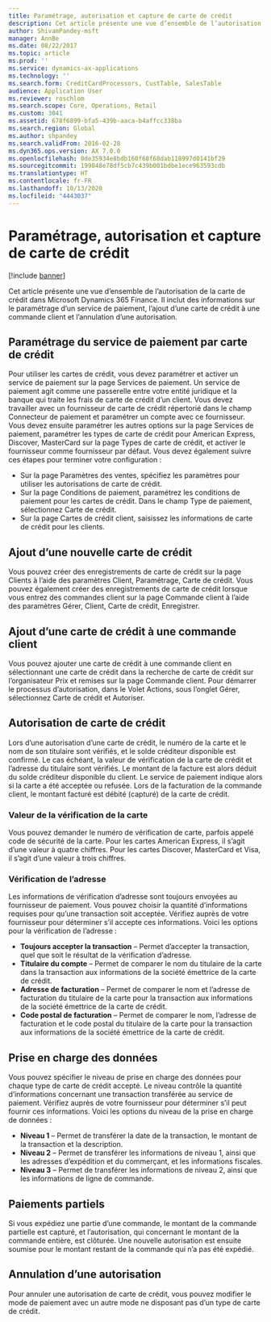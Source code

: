 ```yaml
---
title: Paramétrage, autorisation et capture de carte de crédit
description: Cet article présente une vue d’ensemble de l’autorisation de la carte de crédit dans Microsoft Dynamics 365 Finance. Il inclut des informations sur le paramétrage d’un service de paiement, l’ajout d’une carte de crédit à une commande client et l’annulation d’une autorisation.
author: ShivamPandey-msft
manager: AnnBe
ms.date: 08/22/2017
ms.topic: article
ms.prod: ''
ms.service: dynamics-ax-applications
ms.technology: ''
ms.search.form: CreditCardProcessors, CustTable, SalesTable
audience: Application User
ms.reviewer: roschlom
ms.search.scope: Core, Operations, Retail
ms.custom: 3041
ms.assetid: 678f6899-bfa5-439b-aaca-b4affcc338ba
ms.search.region: Global
ms.author: shpandey
ms.search.validFrom: 2016-02-28
ms.dyn365.ops.version: AX 7.0.0
ms.openlocfilehash: 0de35934e8bdb160f68f68dab118997d0141bf29
ms.sourcegitcommit: 199848e78df5cb7c439b001bdbe1ece963593cdb
ms.translationtype: HT
ms.contentlocale: fr-FR
ms.lasthandoff: 10/13/2020
ms.locfileid: "4443037"
---
```

# <a name="credit-card-setup-authorization-and-capture"></a>Paramétrage, autorisation et capture de carte de crédit

[!include [banner](../includes/banner.md)]

Cet article présente une vue d’ensemble de l’autorisation de la carte de crédit dans Microsoft Dynamics 365 Finance. Il inclut des informations sur le paramétrage d’un service de paiement, l’ajout d’une carte de crédit à une commande client et l’annulation d’une autorisation.

<a name="setting-up-the-credit-card-payment-service"></a>Paramétrage du service de paiement par carte de crédit
------------------------------------------

Pour utiliser les cartes de crédit, vous devez paramétrer et activer un service de paiement sur la page Services de paiement. Un service de paiement agit comme une passerelle entre votre entité juridique et la banque qui traite les frais de carte de crédit d’un client. Vous devez travailler avec un fournisseur de carte de crédit répertorié dans le champ Connecteur de paiement et paramétrer un compte avec ce fournisseur. Vous devez ensuite paramétrer les autres options sur la page Services de paiement, paramétrer les types de carte de crédit pour American Express, Discover, MasterCard sur la page Types de carte de crédit, et activer le fournisseur comme fournisseur par défaut. Vous devez également suivre ces étapes pour terminer votre configuration :
-   Sur la page Paramètres des ventes, spécifiez les paramètres pour utiliser les autorisations de carte de crédit.
-   Sur la page Conditions de paiement, paramétrez les conditions de paiement pour les cartes de crédit. Dans le champ Type de paiement, sélectionnez Carte de crédit.
-   Sur la page Cartes de crédit client, saisissez les informations de carte de crédit pour les clients.

## <a name="adding-a-new-credit-card"></a>Ajout d’une nouvelle carte de crédit
Vous pouvez créer des enregistrements de carte de crédit sur la page Clients à l’aide des paramètres Client, Paramétrage, Carte de crédit. Vous pouvez également créer des enregistrements de carte de crédit lorsque vous entrez des commandes client sur la page Commande client à l’aide des paramètres Gérer, Client, Carte de crédit, Enregistrer.

<a name="adding-a-credit-card-to-a-sales-order"></a>Ajout d’une carte de crédit à une commande client
-------------------------------------

Vous pouvez ajouter une carte de crédit à une commande client en sélectionnant une carte de crédit dans la recherche de carte de crédit sur l’organisateur Prix et remises sur la page Commande client. Pour démarrer le processus d’autorisation, dans le Volet Actions, sous l’onglet Gérer, sélectionnez Carte de crédit et Autoriser.

<a name="authorizing-a-credit-card"></a>Autorisation de carte de crédit
-------------------------

Lors d’une autorisation d’une carte de crédit, le numéro de la carte et le nom de son titulaire sont vérifiés, et le solde créditeur disponible est confirmé. Le cas échéant, la valeur de vérification de la carte de crédit et l’adresse du titulaire sont vérifiés. Le montant de la facture est alors déduit du solde créditeur disponible du client. Le service de paiement indique alors si la carte a été acceptée ou refusée. Lors de la facturation de la commande client, le montant facturé est débité (capturé) de la carte de crédit.

### <a name="card-verification-value"></a>Valeur de la vérification de la carte

Vous pouvez demander le numéro de vérification de carte, parfois appelé code de sécurité de la carte. Pour les cartes American Express, il s’agit d’une valeur à quatre chiffres. Pour les cartes Discover, MasterCard et Visa, il s’agit d’une valeur à trois chiffres.

### <a name="address-verification"></a>Vérification de l’adresse

Les informations de vérification d’adresse sont toujours envoyées au fournisseur de paiement. Vous pouvez choisir la quantité d’informations requises pour qu’une transaction soit acceptée. Vérifiez auprès de votre fournisseur pour déterminer s’il accepte ces informations. Voici les options pour la vérification de l’adresse :
-   **Toujours accepter la transaction** – Permet d’accepter la transaction, quel que soit le résultat de la vérification d’adresse.
-   **Titulaire du compte** – Permet de comparer le nom du titulaire de la carte dans la transaction aux informations de la société émettrice de la carte de crédit.
-   **Adresse de facturation** – Permet de comparer le nom et l’adresse de facturation du titulaire de la carte pour la transaction aux informations de la société émettrice de la carte de crédit.
-   **Code postal de facturation** – Permet de comparer le nom, l’adresse de facturation et le code postal du titulaire de la carte pour la transaction aux informations de la société émettrice de la carte de crédit.

## <a name="data-support"></a>Prise en charge des données
Vous pouvez spécifier le niveau de prise en charge des données pour chaque type de carte de crédit accepté. Le niveau contrôle la quantité d’informations concernant une transaction transférée au service de paiement. Vérifiez auprès de votre fournisseur pour déterminer s’il peut fournir ces informations. Voici les options du niveau de la prise en charge de données :
-   **Niveau 1** – Permet de transférer la date de la transaction, le montant de la transaction et la description.
-   **Niveau 2** – Permet de transférer les informations de niveau 1, ainsi que les adresses d’expédition et du commerçant, et les informations fiscales.
-   **Niveau 3** – Permet de transférer les informations de niveau 2, ainsi que les informations de ligne de commande.

## <a name="partial-payments"></a>Paiements partiels
Si vous expédiez une partie d’une commande, le montant de la commande partielle est capturé, et l’autorisation, qui concernant le montant de la commande entière, est clôturée. Une nouvelle autorisation est ensuite soumise pour le montant restant de la commande qui n’a pas été expédié.

## <a name="voiding-an-authorization"></a>Annulation d’une autorisation 
Pour annuler une autorisation de carte de crédit, vous pouvez modifier le mode de paiement avec un autre mode ne disposant pas d’un type de carte de crédit.





